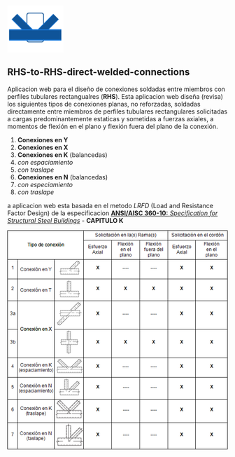 
![logo](/icono-128.png)  

RHS-to-RHS-direct-welded-connections
----------------------------------------
Aplicacion web para el diseño de conexiones soldadas entre miembros con perfiles tubulares rectangualres (**RHS**).
Esta aplicacion web diseña (revisa) los  siguientes tipos de conexiones planas, no reforzadas, soldadas directamente entre miembros de perfiles tubulares rectangulares solicitadas a cargas predominantemente estaticas y sometidas a fuerzas axiales, a momentos de flexión en el plano y flexión fuera del plano de la conexión. 

1. **Conexiones en Y**
1. **Conexiones en X**
1. **Conexiones en K** (balancedas)
  1. *con espaciamiento*
  2. *con traslape*
1. **Conexiones en N** (balancedas)
  1. *con especiamiento*
  2. *con traslape*

a aplicacion web esta basada en el metodo *LRFD* (Load and Resistance Factor Design) de la especificacion [**ANSI/AISC 360-10:** *Specification for Structural Steel Buildings*](https://www.aisc.org/WorkArea/showcontent.aspx?id=26516) - **CAPITULO K** 

![conexiones](/capturas/conexiones.png)


